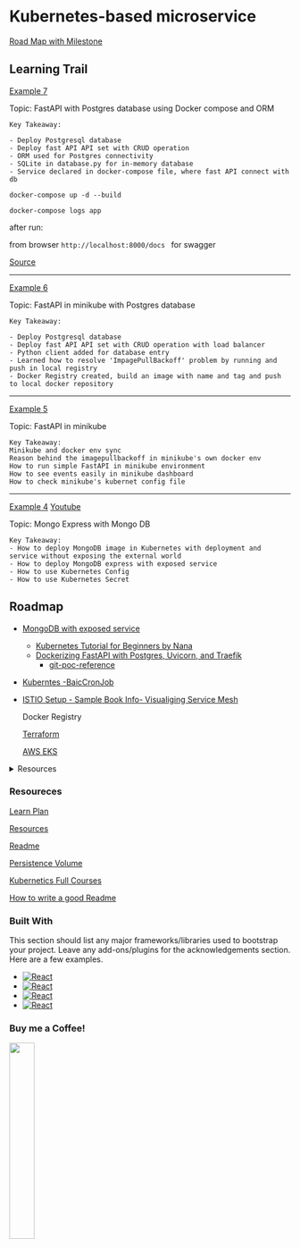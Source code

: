 
# Kubernetes-based microservice 

[Road Map with Milestone](https://docs.google.com/spreadsheets/d/1zxBIoNyymyXTqIBEPrSyXTuE0egg7BfGt3JbsUjvN-M/edit#gid=0)


## Learning Trail

[Example 7](https://github.com/mnhmilu/poc-kubernets/tree/main/poc/example-7)

Topic: FastAPI with Postgres database using Docker compose and ORM
```
Key Takeaway: 

- Deploy Postgresql database
- Deploy fast API API set with CRUD operation 
- ORM used for Postgres connectivity
- SQLite in database.py for in-memory database
- Service declared in docker-compose file, where fast API connect with db

```

`docker-compose up -d --build`

`docker-compose logs app`

after run:

from browser `http://localhost:8000/docs ` for swagger 


[Source](https://fastapi.tiangolo.com/tutorial/sql-databases/#create-a-sessionlocal-class)

---

[Example 6](https://github.com/mnhmilu/poc-kubernets/tree/main/poc/example-6)

Topic: FastAPI in minikube with Postgres database
```
Key Takeaway: 

- Deploy Postgresql database
- Deploy fast API API set with CRUD operation with load balancer
- Python client added for database entry
- Learned how to resolve 'ImpagePullBackoff' problem by running and push in local registry
- Docker Registry created, build an image with name and tag and push to local docker repository
```

---

[Example 5](https://github.com/mnhmilu/poc-kubernets/blob/main/poc/example-5/readme.md)

Topic: FastAPI in minikube
```
Key Takeaway: 
Minikube and docker env sync
Reason behind the imagepullbackoff in minikube's own docker env
How to run simple FastAPI in minikube environment
How to see events easily in minikube dashboard
How to check minikube's kubernet config file
```

---


[Example 4](https://github.com/mnhmilu/poc-kubernets/blob/main/poc/example-4/k8s-commands.md) [Youtube](https://www.youtube.com/watch?v=X48VuDVv0do)

Topic: Mongo Express with Mongo DB

```
Key Takeaway: 
- How to deploy MongoDB image in Kubernetes with deployment and service without exposing the external world
- How to deploy MongoDB express with exposed service
- How to use Kubernetes Config
- How to use Kubernetes Secret 

```


<!-- ROADMAP -->
## Roadmap

  -  [MongoDB with exposed service](https://github.com/mnhmilu/poc-kubernets/tree/main/poc/example-4)
      -  [Kubernetes Tutorial for Beginners by Nana ](https://www.youtube.com/watch?v=X48VuDVv0do)
      -  [Dockerizing FastAPI with Postgres, Uvicorn, and Traefik](https://testdriven.io/blog/fastapi-docker-traefik/)
          - [git-poc-reference](https://github.com/mnhmilu/poc-python/tree/main/fastapi/fastapi-postgre)    

  - [Kuberntes -BaicCronJob](https://github.com/mnhmilu/poc-kubernets/tree/main/poc/cronjob)
  
  - [ISTIO Setup - Sample Book Info- Visualiging Service Mesh](https://istio.io/latest/docs/examples/bookinfo/)
   
    Docker Registry
   
    [ Terraform](https://github.com/mnhmilu/poc-kubernets/tree/main/poc/terraform)
   
    [AWS EKS](https://github.com/mnhmilu/poc-kubernets/tree/main/poc/eksctl)


    
<!-- TABLE OF CONTENTS -->
<details>
  <summary>Resources</summary>
  <ol>
    <li>
      <a href="https://github.com/mnhmilu/microservice/blob/main/learn-plan.MD">Learning Plan Details</a>
      <ul>
        <li><a href="#built-with">Built With</a></li>
      </ul>
    </li>
    <li>
      <a href="#getting-started">Concepts</a>
      <ul>
        <li><a href="https://github.com/mnhmilu/microservice/blob/main/poc/cronjob/Readme.MD">CronJob</a></li>
        <li><a href="https://www.youtube.com/watch?v=X48VuDVv0do">Persistence Volume</a></li>
      </ul>
    </li>
    <li><a href="#usage">Usage</a></li>
    <li><a href="#roadmap">Roadmap</a></li>
    <li><a href="#contributing">Contributing</a></li>
    <li><a href="#license">License</a></li>
    <li><a href="#contact">Contact</a></li>
    <li><a href="#acknowledgments">Acknowledgments</a></li>
  </ol>
</details>

### Resoureces

[Learn Plan](https://github.com/mnhmilu/microservice/blob/main/learn-plan.MD)

[Resources](https://github.com/mnhmilu/microservice/blob/main/README.md#resoureces)

[Readme](https://github.com/mnhmilu/microservice/blob/main/poc/cronjob/Readme.MD)


[Persistence Volume](https://www.youtube.com/watch?v=X48VuDVv0do)

[Kubernetics Full Courses](https://www.youtube.com/watch?v=VnvRFRk_51k&list=PLy7NrYWoggjziYQIDorlXjTvvwweTYoNC)

[How to write a good Readme ](https://github.com/othneildrew/Best-README-Template)


### Built With

This section should list any major frameworks/libraries used to bootstrap your project. Leave any add-ons/plugins for the acknowledgements section. Here are a few examples.

* [![React](https://github.com/mnhmilu/microservice/blob/main/images/kubernet.png)](https://reactjs.org)
* [![React](https://github.com/mnhmilu/microservice/blob/main/images/gitlab.png)](https://reactjs.org)
* [![React](https://github.com/mnhmilu/microservice/blob/main/images/docker.png)](https://reactjs.org)
* [![React](https://github.com/mnhmilu/microservice/blob/main/images/istio.png)](https://reactjs.org)


### Buy me a Coffee! 


<img src="https://github.com/mnhmilu/microservice/blob/main/bmc_qr.png"  width="30%" height="30%">




